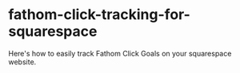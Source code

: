 # fathom-click-tracking-for-squarespace
Here's how to easily track Fathom Click Goals on your squarespace website.
